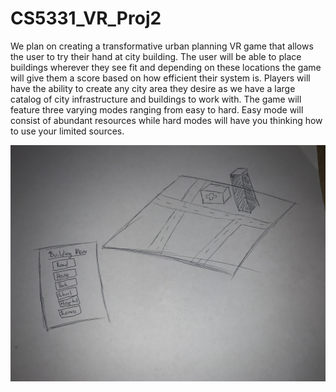 # CS5331_VR_Proj2

We plan on creating a transformative urban planning VR game that allows the user to try their hand at city building. The user will be able to place buildings wherever they see fit and depending on these locations the game will give them a score based on how efficient their system is. Players will have the ability to create any city area they desire as we have a large catalog of city infrastructure and buildings to work with. The game will feature three varying modes ranging from easy to hard. Easy mode will consist of abundant resources while hard modes will have you thinking how to use your limited sources.


![alt text](https://github.com/Luzardo99/CS5331_VR_Proj2/blob/main/IMG_0509.jpg "design1")
